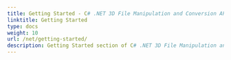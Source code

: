 ```yaml
---
title: Getting Started - C# .NET 3D File Manipulation and Conversion API
linktitle: Getting Started
type: docs
weight: 10
url: /net/getting-started/
description: Getting Started section of C# .NET 3D File Manipulation and Conversion API covers topics like Product Overview, Supported File Formats, Licensing and How to Run the Examples.
---
```




